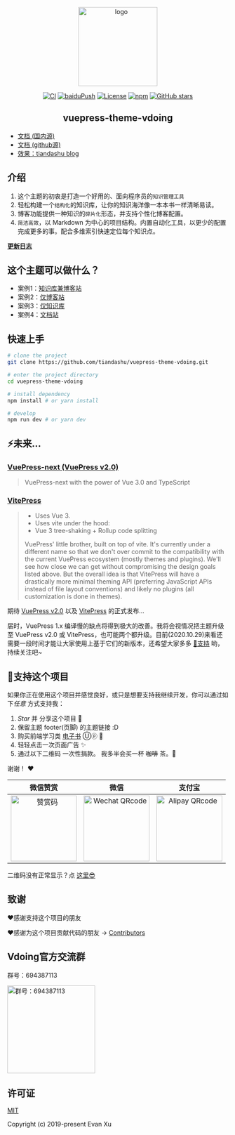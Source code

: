 <p align="center"><a href="https://tiandashu.com/" target="_blank" rel="noopener noreferrer"><img width="180" src="https://cdn.jsdelivr.net/gh/tiandashu/image_store/blog/20200409124835.png" alt="logo"></a></p>

<p align="center">
  <a href="https://github.com/tiandashu/vuepress-theme-vdoing/actions?query=workflow%3ACI"><img src="https://github.com/tiandashu/vuepress-theme-vdoing/workflows/CI/badge.svg" alt="CI"></a>
  <a href="https://github.com/tiandashu/vuepress-theme-vdoing/actions?query=workflow%3AbaiduPush"><img src="https://github.com/tiandashu/vuepress-theme-vdoing/workflows/baiduPush/badge.svg" alt="baiduPush"></a>
  <a href="https://github.com/tiandashu/vuepress-theme-vdoing/blob/master/LICENSE"><img src="https://img.shields.io/github/license/tiandashu/vuepress-theme-vdoing
" alt="License"></a>
  <a href="https://www.npmjs.com/package/vuepress-theme-vdoing"><img alt="npm" src="https://img.shields.io/npm/v/vuepress-theme-vdoing"></a>
  <a href="https://github.com/tiandashu/vuepress-theme-vdoing/stargazers"><img src="https://img.shields.io/github/stars/tiandashu/vuepress-theme-vdoing?logo=ReverbNation&logoColor=rgba(255,255,255,.6)" alt="GitHub stars"></a>



</p>

<h2 align="center">vuepress-theme-vdoing</h2>

* [文档 (国内源)](https://doc.tiandashu.com/)
* [文档 (github源)](https://tiandashu.github.io/vuepress-theme-vdoing-doc/)
* [效果：tiandashu blog](https://tiandashu.com/)


## 介绍
1. 这个主题的初衷是打造一个好用的、面向程序员的`知识管理工具`
2. 轻松构建一个`结构化`的知识库，让你的知识海洋像一本本书一样清晰易读。
3. 博客功能提供一种知识的`碎片化`形态，并支持个性化博客配置。
4. `简洁高效`，以 Markdown 为中心的项目结构。内置自动化工具，以更少的配置完成更多的事。配合多维索引快速定位每个知识点。

[**更新日志**](https://github.com/tiandashu/vuepress-theme-vdoing/releases)

## 这个主题可以做什么？
* 案例1：[知识库兼博客站](https://tiandashu.com/)
* 案例2：[仅博客站](https://tiandashu.github.io/vdoing-demo-blog/)
* 案例3：[仅知识库](https://tiandashu.github.io/vdoing-demo-repository/)
* 案例4：[文档站](https://tiandashu.github.io/vuepress-theme-vdoing-doc/)


## 快速上手

```bash
# clone the project
git clone https://github.com/tiandashu/vuepress-theme-vdoing.git

# enter the project directory
cd vuepress-theme-vdoing

# install dependency
npm install # or yarn install

# develop
npm run dev # or yarn dev
```
## ⚡️未来...

### [VuePress-next (VuePress v2.0)](https://github.com/vuepress/vuepress-next)
> VuePress-next with the power of Vue 3.0 and TypeScript

### [VitePress](https://github.com/vuejs/vitepress)

> * Uses Vue 3.
> * Uses vite under the hood:
> * Vue 3 tree-shaking + Rollup code splitting
>
> VuePress' little brother, built on top of vite. It's currently under a different name so that we don't over commit to the compatibility with the current VuePress ecosystem (mostly themes and plugins). We'll see how close we can get without compromising the design goals listed above. But the overall idea is that VitePress will have a drastically more minimal theming API (preferring JavaScript APIs instead of file layout conventions) and likely no plugins (all customization is done in themes).

期待 [VuePress v2.0](https://github.com/vuepress/vuepress-next) 以及 [VitePress](https://github.com/vuejs/vitepress) 的正式发布...

届时，VuePress 1.x 编译慢的缺点将得到极大的改善。我将会视情况把主题升级至 VuePress v2.0 或 VitePress，也可能两个都升级。目前(2020.10.29)来看还需要一段时间才能让大家使用上基于它们的新版本，还希望大家多多 [:sparkling_heart:支持](https://doc.tiandashu.com/pages/1b12ed/) 哟，持续关注吧~

## :sparkling_heart:支持这个项目

如果你正在使用这个项目并感觉良好，或只是想要支持我继续开发，你可以通过如下*任意* 方式支持我：

1. *Star* 并 分享这个项目 :rocket:
2. 保留主题 footer(页脚) 的主题链接 :D
3. 购买前端学习类 [电子书](https://github.com/tiandashu/blog-gitalk-comment/wiki/Front-end-Study) Ⓤⓟ 💯
4. 轻轻点击一次页面广告 ✨
5. 通过以下二维码 一次性捐款。 我多半会买一杯 ~~咖啡~~ 茶。:tea:

谢谢！ :heart:

| 微信赞赏 | 微信 | 支付宝 |
| :---: | :---: | :---: |
| <img src="https://cdn.jsdelivr.net/gh/tiandashu/image_store/blog/20200523131533.jpg" alt="赞赏码" width=150> | <img src="https://cdn.jsdelivr.net/gh/tiandashu/image_store/blog/20200410113708.jpg" alt="Wechat QRcode" width=150>| <img src="https://cdn.jsdelivr.net/gh/tiandashu/image_store/blog/20200410113707.jpg" alt="Alipay QRcode" width=150> |

二维码没有正常显示？点 [这里😎](https://doc.tiandashu.com/pages/1b12ed/)

## 致谢
:heart:感谢支持这个项目的朋友

:heart:感谢为这个项目贡献代码的朋友 → [Contributors](https://github.com/tiandashu/vuepress-theme-vdoing/graphs/contributors)

## Vdoing官方交流群
群号：694387113

<img src="https://cdn.jsdelivr.net/gh/tiandashu/image_store/blog/20200712122307.jpg" alt="群号：694387113" width="200">

## 许可证
[MIT](https://github.com/tiandashu/vuepress-theme-vdoing/blob/master/LICENSE)

Copyright (c) 2019-present Evan Xu
